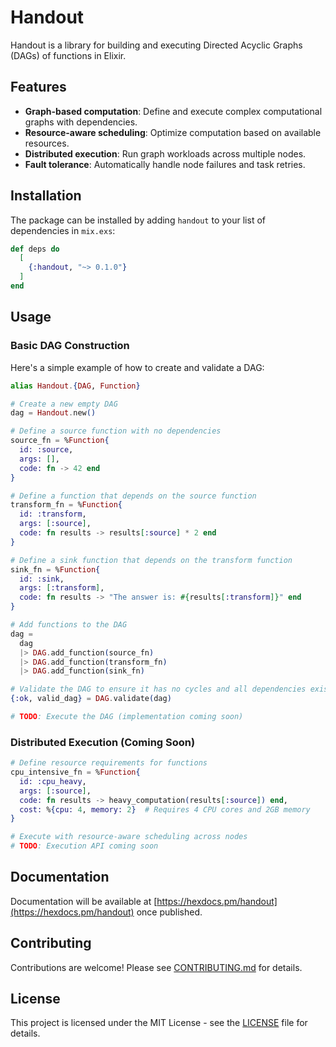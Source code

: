 # Handout

Handout is a library for building and executing Directed Acyclic Graphs (DAGs) of functions in Elixir.

## Features

- **Graph-based computation**: Define and execute complex computational graphs with dependencies.
- **Resource-aware scheduling**: Optimize computation based on available resources.
- **Distributed execution**: Run graph workloads across multiple nodes.
- **Fault tolerance**: Automatically handle node failures and task retries.

## Installation

The package can be installed by adding `handout` to your list of dependencies in `mix.exs`:

```elixir
def deps do
  [
    {:handout, "~> 0.1.0"}
  ]
end
```

## Usage

### Basic DAG Construction

Here's a simple example of how to create and validate a DAG:

```elixir
alias Handout.{DAG, Function}

# Create a new empty DAG
dag = Handout.new()

# Define a source function with no dependencies
source_fn = %Function{
  id: :source,
  args: [],
  code: fn -> 42 end
}

# Define a function that depends on the source function
transform_fn = %Function{
  id: :transform,
  args: [:source],
  code: fn results -> results[:source] * 2 end
}

# Define a sink function that depends on the transform function
sink_fn = %Function{
  id: :sink,
  args: [:transform],
  code: fn results -> "The answer is: #{results[:transform]}" end
}

# Add functions to the DAG
dag =
  dag
  |> DAG.add_function(source_fn)
  |> DAG.add_function(transform_fn)
  |> DAG.add_function(sink_fn)

# Validate the DAG to ensure it has no cycles and all dependencies exist
{:ok, valid_dag} = DAG.validate(dag)

# TODO: Execute the DAG (implementation coming soon)
```

### Distributed Execution (Coming Soon)

```elixir
# Define resource requirements for functions
cpu_intensive_fn = %Function{
  id: :cpu_heavy,
  args: [:source],
  code: fn results -> heavy_computation(results[:source]) end,
  cost: %{cpu: 4, memory: 2}  # Requires 4 CPU cores and 2GB memory
}

# Execute with resource-aware scheduling across nodes
# TODO: Execution API coming soon
```

## Documentation

Documentation will be available at [https://hexdocs.pm/handout](https://hexdocs.pm/handout) once published.

## Contributing

Contributions are welcome! Please see [CONTRIBUTING.md](CONTRIBUTING.md) for details.

## License

This project is licensed under the MIT License - see the [LICENSE](LICENSE) file for details.
